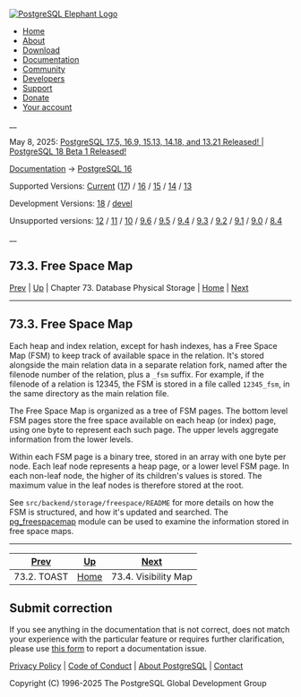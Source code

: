 [ ![PostgreSQL Elephant Logo](/media/img/about/press/elephant.png) ](/)

  * [Home](/ "Home")
  * [About](/about/ "About")
  * [Download](/download/ "Download")
  * [Documentation](/docs/ "Documentation")
  * [Community](/community/ "Community")
  * [Developers](/developer/ "Developers")
  * [Support](/support/ "Support")
  * [Donate](/about/donate/ "Donate")
  * [Your account](/account/ "Your account")

__

May 8, 2025: [ PostgreSQL 17.5, 16.9, 15.13, 14.18, and 13.21 Released! ](/about/news/postgresql-175-169-1513-1418-and-1321-released-3072/) | [ PostgreSQL 18 Beta 1 Released! ](/about/news/postgresql-18-beta-1-released-3070/)

[Documentation](/docs/ "Documentation") -> [PostgreSQL
16](/docs/16/index.html)

Supported Versions: [Current](/docs/current/storage-fsm.html "PostgreSQL 17 -
73.3. Free Space Map") ([17](/docs/17/storage-fsm.html "PostgreSQL 17 -
73.3. Free Space Map")) / [16](/docs/16/storage-fsm.html "PostgreSQL 16 -
73.3. Free Space Map") / [15](/docs/15/storage-fsm.html "PostgreSQL 15 -
73.3. Free Space Map") / [14](/docs/14/storage-fsm.html "PostgreSQL 14 -
73.3. Free Space Map") / [13](/docs/13/storage-fsm.html "PostgreSQL 13 -
73.3. Free Space Map")

Development Versions: [18](/docs/18/storage-fsm.html "PostgreSQL 18 -
73.3. Free Space Map") / [devel](/docs/devel/storage-fsm.html "PostgreSQL
devel - 73.3. Free Space Map")

Unsupported versions: [12](/docs/12/storage-fsm.html "PostgreSQL 12 -
73.3. Free Space Map") / [11](/docs/11/storage-fsm.html "PostgreSQL 11 -
73.3. Free Space Map") / [10](/docs/10/storage-fsm.html "PostgreSQL 10 -
73.3. Free Space Map") / [9.6](/docs/9.6/storage-fsm.html "PostgreSQL 9.6 -
73.3. Free Space Map") / [9.5](/docs/9.5/storage-fsm.html "PostgreSQL 9.5 -
73.3. Free Space Map") / [9.4](/docs/9.4/storage-fsm.html "PostgreSQL 9.4 -
73.3. Free Space Map") / [9.3](/docs/9.3/storage-fsm.html "PostgreSQL 9.3 -
73.3. Free Space Map") / [9.2](/docs/9.2/storage-fsm.html "PostgreSQL 9.2 -
73.3. Free Space Map") / [9.1](/docs/9.1/storage-fsm.html "PostgreSQL 9.1 -
73.3. Free Space Map") / [9.0](/docs/9.0/storage-fsm.html "PostgreSQL 9.0 -
73.3. Free Space Map") / [8.4](/docs/8.4/storage-fsm.html "PostgreSQL 8.4 -
73.3. Free Space Map")

__

73.3. Free Space Map  
---  
[Prev](storage-toast.html "73.2. TOAST")  | [Up](storage.html "Chapter 73. Database Physical Storage") | Chapter 73. Database Physical Storage | [Home](index.html "PostgreSQL 16.9 Documentation") |  [Next](storage-vm.html "73.4. Visibility Map")  
  
* * *

## 73.3. Free Space Map #

Each heap and index relation, except for hash indexes, has a Free Space Map
(FSM) to keep track of available space in the relation. It's stored alongside
the main relation data in a separate relation fork, named after the filenode
number of the relation, plus a `_fsm` suffix. For example, if the filenode of
a relation is 12345, the FSM is stored in a file called `12345_fsm`, in the
same directory as the main relation file.

The Free Space Map is organized as a tree of FSM pages. The bottom level FSM
pages store the free space available on each heap (or index) page, using one
byte to represent each such page. The upper levels aggregate information from
the lower levels.

Within each FSM page is a binary tree, stored in an array with one byte per
node. Each leaf node represents a heap page, or a lower level FSM page. In
each non-leaf node, the higher of its children's values is stored. The maximum
value in the leaf nodes is therefore stored at the root.

See `src/backend/storage/freespace/README` for more details on how the FSM is
structured, and how it's updated and searched. The
[pg_freespacemap](pgfreespacemap.html "F.29. pg_freespacemap — examine the
free space map") module can be used to examine the information stored in free
space maps.

* * *

[Prev](storage-toast.html "73.2. TOAST")  | [Up](storage.html "Chapter 73. Database Physical Storage") |  [Next](storage-vm.html "73.4. Visibility Map")  
---|---|---  
73.2. TOAST  | [Home](index.html "PostgreSQL 16.9 Documentation") |  73.4. Visibility Map  
  
## Submit correction

If you see anything in the documentation that is not correct, does not match
your experience with the particular feature or requires further clarification,
please use [this form](/account/comments/new/16/storage-fsm.html/) to report a
documentation issue.

[Privacy Policy](/about/privacypolicy) | [Code of Conduct](/about/policies/coc/) | [About PostgreSQL](/about/) | [Contact](/about/contact/)  

Copyright (C) 1996-2025 The PostgreSQL Global Development Group

